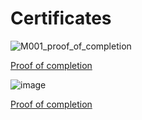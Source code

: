 # Certificates


![M001_proof_of_completion](https://user-images.githubusercontent.com/34960418/165289072-78449506-0d6c-4336-a071-9bfcd1460068.jpg)

[Proof of completion](https://university.mongodb.com/course_completion/8d24ef9f-be85-450d-b36d-ba358b6fbb57)




![image](https://user-images.githubusercontent.com/34960418/165290035-c34391f4-13c9-4c09-a2a8-b27f4d8da64c.png)


[Proof of completion](https://www.credly.com/badges/8c4df249-b3ad-48c8-8640-ea6e12b8d560?source=linked_in_profile)
